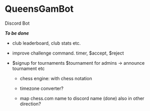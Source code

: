 # QueensGamBot
Discord Bot





***To be done***  

- club leaderboard, club stats etc.

- improve challenge command. timer, $accept, $reject

- $signup for tournaments
  $tournament for admins
  -> announce tournament etc

  - chess engine: with chess notation

  - timezone converter?

  - map chess.com name to discord name (done)
    also in other direction?
